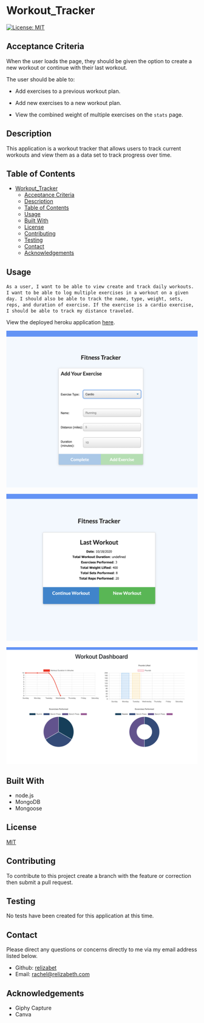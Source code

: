 # Workout_Tracker

[![License: MIT](https://img.shields.io/badge/License-MIT-yellow.svg)](https://opensource.org/licenses/MIT)

## Acceptance Criteria

When the user loads the page, they should be given the option to create a new workout or continue with their last workout.

The user should be able to:

  * Add exercises to a previous workout plan.

  * Add new exercises to a new workout plan.

  * View the combined weight of multiple exercises on the `stats` page.

## Description

This application is a workout tracker that allows users to track current workouts and view them as a data set to track progress over time.

## Table of Contents

- [Workout_Tracker](#workout_tracker)
  - [Acceptance Criteria](#acceptance-criteria)
  - [Description](#description)
  - [Table of Contents](#table-of-contents)
  - [Usage](#usage)
  - [Built With](#built-with)
  - [License](#license)
  - [Contributing](#contributing)
  - [Testing](#testing)
  - [Contact](#contact)
  - [Acknowledgements](#acknowledgements)

## Usage

```
As a user, I want to be able to view create and track daily workouts. I want to be able to log multiple exercises in a workout on a given day. I should also be able to track the name, type, weight, sets, reps, and duration of exercise. If the exercise is a cardio exercise, I should be able to track my distance traveled.
```

View the deployed heroku application [here](https://hidden-coast-17443.herokuapp.com/).

![Add Exercise](public/assets/add.png)

![Continue Exercise](public/assets/continue.png)

![Dashboard](public/assets/dashboard.png)

## Built With

- node.js
- MongoDB
- Mongoose

## License

[MIT](LICENSE)

## Contributing

To contribute to this project create a branch with the feature or correction then submit a pull request.

## Testing

No tests have been created for this application at this time.

## Contact

Please direct any questions or concerns directly to me via my email address listed below.

- Github: [relizabet](https://github.com/relizabet)
- Email: rachel@relizabeth.com

## Acknowledgements

- Giphy Capture
- Canva
